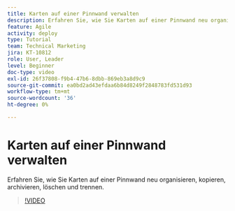 ```yaml
---
title: Karten auf einer Pinnwand verwalten
description: Erfahren Sie, wie Sie Karten auf einer Pinnwand neu organisieren, kopieren, archivieren, löschen und trennen.
feature: Agile
activity: deploy
type: Tutorial
team: Technical Marketing
jira: KT-10812
role: User, Leader
level: Beginner
doc-type: video
exl-id: 26f37808-f9b4-47b6-8dbb-869eb3a8d9c9
source-git-commit: ea0bd2ad43efdaa6b84d8249f2848783fd531d93
workflow-type: tm+mt
source-wordcount: '36'
ht-degree: 0%

---
```


# Karten auf einer Pinnwand verwalten

Erfahren Sie, wie Sie Karten auf einer Pinnwand neu organisieren, kopieren, archivieren, löschen und trennen.

>[!VIDEO](https://video.tv.adobe.com/v/346810/?quality=12&learn=on)
